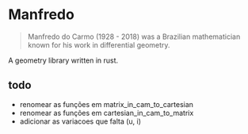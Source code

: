 # Manfredo

> Manfredo do Carmo (1928 - 2018) was a Brazilian mathematician known for his work in differential geometry.

A geometry library written in rust.

## todo

- renomear as funções em matrix_in_cam_to_cartesian
- renomear as funções em cartesian_in_cam_to_matrix
- adicionar as variacoes que falta (u, i)
